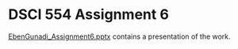 # DSCI 554 Assignment 6

[EbenGunadi_Assignment6.pptx](EbenGunadi_Assignment6.pptx) contains a presentation of the work.

